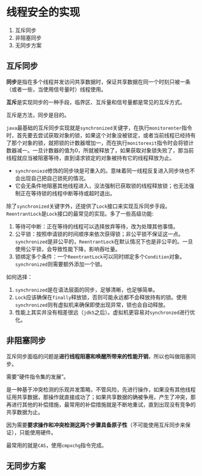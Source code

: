 # 线程安全的实现

1. 互斥同步
2. 非阻塞同步
3. 无同步方案

## 互斥同步

**同步**是指在多个线程并发访问共享数据时，保证共享数据在同一个时刻只被一条（或者一些，当使用信号量时）线程使用。

**互斥**是实现同步的一种手段，临界区、互斥量和信号量都是常见的互斥方式。

互斥是方法，同步是目的。

`java`最基础的互斥同步实现就是`synchronized`关键字，在执行`monitorenter`指令时，首先要去尝试获取对象的锁，如果这个对象没被锁定，或者当前线程已经持有了那个对象的锁，就把锁的计数器增加一，而在执行`monitorexit`指令时会将锁计数器减一。一旦计数器的值为0，所就被释放了，如果获取对象锁失败了，那当前线程就应当被阻塞等待，直到请求锁定的对象被持有它的线程释放为止。

- `synchroniezd`修饰的同步块是可重入的。意味着同一线程反复进入同步块也不会出现自己把自己锁死的情况。
- 它会无条件地阻塞其他线程进入，没法强制已获取锁的线程释放锁；也无法强制正在等待锁的线程中断等待或超时退出。

除了`synchronized`关键字外，还提供了`Lock`接口来实现互斥同步手段。`ReentrantLock`是`Lock`接口的最常见的实现。多了一些高级功能:

1. 等待可中断：正在等待的线程可以选择放弃等待，改为处理其他事情。
2. 公平锁：按照申请锁的时间顺序来依次获得锁；非公平锁不保证这一点。`synchronized`是非公平的，`ReentrantLock`在默认情况下也是非公平的。一旦使用公平锁，会导致性能下降，影响吞吐量。
3. 锁绑定多个条件：一个`ReentrantLock`可以同时绑定多个`Condition`对象。`synchronized`则需要额外添加一个锁。

如何选择：

1. `synchronized`是在语法层面的同步，足够清晰，也足够简单。
2. `Lock`应该确保在`finally`释放锁，否则可能永远都不会释放持有的锁。使用`synchronized`则有虚拟机来确保即使出现异常，锁也会自动释放。
3. 性能上其实并没有相差很远（`jdk5`之后）。虚拟机更容易对`synchronzed`进行优化。

## 非阻塞同步

互斥同步面临的问题是**进行线程阻塞和唤醒所带来的性能开销**，所以也叫做阻塞同步。

需要“硬件指令集的发展”。

是一种基于冲突检测的乐观并发策略，不管风险，先进行操作，如果没有其他线程征用共享数据，那操作就直接成功了；如果共享数据的确被争用，产生了冲突，那再进行其他的补偿措施，最常用的补偿措施就是不断地重试，直到出现没有竞争的共享数据为止。

因为需要**要求操作和冲突检测这两个步骤具备原子性**（不可能使用互斥同步来保证），只能使用硬件。

最常用的就是`CAS`，使用`cmpxchg`指令完成。

## 无同步方案

